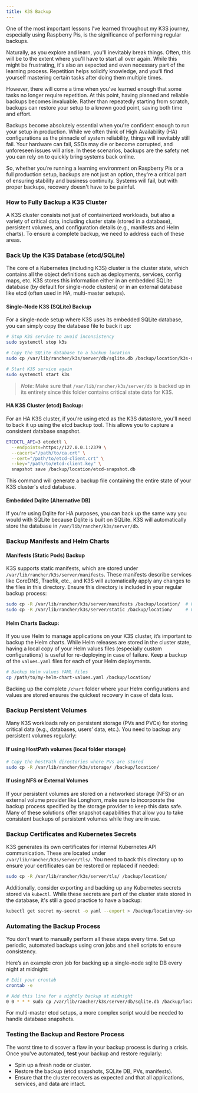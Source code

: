```yaml
---
title: K3S Backup
---
```


One of the most important lessons I’ve learned throughout my K3S journey, especially using Raspberry Pis, is the significance of performing regular backups.

Naturally, as you explore and learn, you'll inevitably break things. Often, this will be to the extent where you'll have to start all over again. While this might be frustrating, it's also an expected and even necessary part of the learning process. Repetition helps solidify knowledge, and you'll find yourself mastering certain tasks after doing them multiple times.

However, there will come a time when you've learned enough that some tasks no longer require repetition. At this point, having planned and reliable backups becomes invaluable. Rather than repeatedly starting from scratch, backups can restore your setup to a known good point, saving both time and effort.

Backups become absolutely essential when you're confident enough to run your setup in production. While we often think of High Availability (HA) configurations as the pinnacle of system reliability, things will inevitably still fail. Your hardware can fail, SSDs may die or become corrupted, and unforeseen issues will arise. In these scenarios, backups are the safety net you can rely on to quickly bring systems back online.

So, whether you’re running a learning environment on Raspberry Pis or a full production setup, backups are not just an option, they're a critical part of ensuring stability and business continuity. Systems will fail, but with proper backups, recovery doesn't have to be painful.

### How to Fully Backup a K3S Cluster

A K3S cluster consists not just of containerized workloads, but also a variety of critical data, including cluster state (stored in a database), persistent volumes, and configuration details (e.g., manifests and Helm charts). To ensure a complete backup, we need to address each of these areas.

### Back Up the K3S Database (etcd/SQLite)

The core of a Kubernetes (including K3S) cluster is the cluster state, which contains all the object definitions such as deployments, services, config maps, etc. K3S stores this information either in an embedded SQLite database (by default for single-node clusters) or in an external database like etcd (often used in HA, multi-master setups).

#### Single-Node K3S (SQLite) Backup

For a single-node setup where K3S uses its embedded SQLite database, you can simply copy the database file to back it up:

```bash
# Stop K3S service to avoid inconsistency
sudo systemctl stop k3s

# Copy the SQLite database to a backup location
sudo cp /var/lib/rancher/k3s/server/db/sqlite.db /backup/location/k3s-db-backup.sqlite

# Start K3S service again
sudo systemctl start k3s
```

> *Note*: Make sure that `/var/lib/rancher/k3s/server/db` is backed up in its entirety since this folder contains critical state data for K3S.

#### HA K3S Cluster (etcd) Backup:

For an HA K3S cluster, if you're using etcd as the K3S datastore, you'll need to back it up using the etcd backup tool. This allows you to capture a consistent database snapshot.

```bash
ETCDCTL_API=3 etcdctl \
  --endpoints=https://127.0.0.1:2379 \
  --cacert="/path/to/ca.crt" \
  --cert="/path/to/etcd-client.crt" \
  --key="/path/to/etcd-client.key" \
  snapshot save /backup/location/etcd-snapshot.db
```

This command will generate a backup file containing the entire state of your K3S cluster's etcd database.

#### **Embedded Dqlite (Alternative DB)**
If you're using Dqlite for HA purposes, you can back up the same way you would with SQLite because Dqlite is built on SQLite. K3S will automatically store the database in `/var/lib/rancher/k3s/server/db`.

### Backup Manifests and Helm Charts

#### Manifests (Static Pods) Backup

K3S supports static manifests, which are stored under `/var/lib/rancher/k3s/server/manifests`. These manifests describe services like CoreDNS, Traefik, etc., and K3S will automatically apply any changes to the files in this directory. Ensure this directory is included in your regular backup process:

```bash
sudo cp -R /var/lib/rancher/k3s/server/manifests /backup/location/  # For system manifests
sudo cp -R /var/lib/rancher/k3s/server/static /backup/location/     # For static components
```

#### **Helm Charts Backup:**
If you use Helm to manage applications on your K3S cluster, it’s important to backup the Helm charts. While Helm releases are stored in the cluster state, having a local copy of your Helm values files (especially custom configurations) is useful for re-deploying in case of failure. Keep a backup of the `values.yaml` files for each of your Helm deployments.

```bash
# Backup Helm values YAML files
cp /path/to/my-helm-chart-values.yaml /backup/location/
```

Backing up the complete `/chart` folder where your Helm configurations and values are stored ensures the quickest recovery in case of data loss.

### Backup Persistent Volumes

Many K3S workloads rely on persistent storage (PVs and PVCs) for storing critical data (e.g., databases, users’ data, etc.). You need to backup any persistent volumes regularly:

#### If using HostPath volumes (local folder storage)

```bash
# Copy the hostPath directories where PVs are stored
sudo cp -R /var/lib/rancher/k3s/storage/ /backup/location/
```

#### If using NFS or External Volumes

If your persistent volumes are stored on a networked storage (NFS) or an external volume provider like Longhorn, make sure to incorporate the backup process specified by the storage provider to keep this data safe. Many of these solutions offer snapshot capabilities that allow you to take consistent backups of persistent volumes while they are in use.

### Backup Certificates and Kubernetes Secrets

K3S generates its own certificates for internal Kubernetes API communication. These are located under `/var/lib/rancher/k3s/server/tls/`. You need to back this directory up to ensure your certificates can be restored or replaced if needed:

```bash
sudo cp -R /var/lib/rancher/k3s/server/tls/ /backup/location/
```

Additionally, consider exporting and backing up any Kubernetes secrets stored via `kubectl`. While these secrets are part of the cluster state stored in the database, it's still a good practice to have a backup:

```bash
kubectl get secret my-secret -o yaml --export > /backup/location/my-secret.yaml
```

### Automating the Backup Process

You don't want to manually perform all these steps every time. Set up periodic, automated backups using cron jobs and shell scripts to ensure consistency.

Here’s an example cron job for backing up a single-node sqlite DB every night at midnight:

```bash
# Edit your crontab
crontab -e

# Add this line for a nightly backup at midnight
0 0 * * * sudo cp /var/lib/rancher/k3s/server/db/sqlite.db /backup/location/k3s-db-backup.sqlite && sudo rsync -a /var/lib/rancher/k3s/server/tls/ /backup/location/tls-backup/ && sudo rsync -a /var/lib/rancher/k3s/storage/ /backup/location/storage-backup/
```

For multi-master etcd setups, a more complex script would be needed to handle database snapshots.

### Testing the Backup and Restore Process

The worst time to discover a flaw in your backup process is during a crisis. Once you've automated, **test** your backup and restore regularly:

- Spin up a fresh node or cluster.
- Restore the backup (etcd snapshots, SQLite DB, PVs, manifests).
- Ensure that the cluster recovers as expected and that all applications, services, and data are intact.